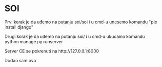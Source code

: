 # SOI 

<p>Prvi korak je da uđemo na putanju soi/soi i u cmd-u unesemo komandu "pip install django"</p>
<p> Drugi korak je da uđemo na putanju soi/ i u cmd-u ukucamo komandu python manage.py runserver </p>
<p> Server CE se pokrenuti na http://127.0.0.1:8000 </p>


<p> Dodao sam ovo </p>

